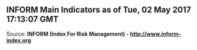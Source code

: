 ## INFORM Main Indicators as of Tue, 02 May 2017 17:13:07 GMT

Source: **INFORM (Index For Risk Management) - http://www.inform-index.org**